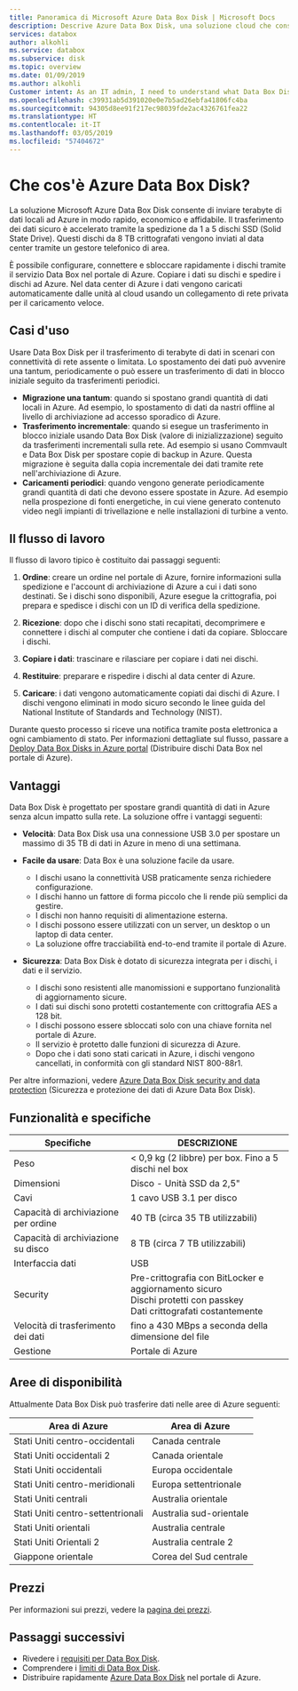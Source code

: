 ```yaml
---
title: Panoramica di Microsoft Azure Data Box Disk | Microsoft Docs
description: Descrive Azure Data Box Disk, una soluzione cloud che consente di trasferire grandi quantità di dati in Azure
services: databox
author: alkohli
ms.service: databox
ms.subservice: disk
ms.topic: overview
ms.date: 01/09/2019
ms.author: alkohli
Customer intent: As an IT admin, I need to understand what Data Box Disk is and how it works so I can use it to import on-premises data into Azure.
ms.openlocfilehash: c39931ab5d391020e0e7b5ad26ebfa41806fc4ba
ms.sourcegitcommit: 94305d8ee91f217ec98039fde2ac4326761fea22
ms.translationtype: HT
ms.contentlocale: it-IT
ms.lasthandoff: 03/05/2019
ms.locfileid: "57404672"
---
```

# <a name="what-is-azure-data-box-disk"></a>Che cos'è Azure Data Box Disk?

La soluzione Microsoft Azure Data Box Disk consente di inviare terabyte di dati locali ad Azure in modo rapido, economico e affidabile. Il trasferimento dei dati sicuro è accelerato tramite la spedizione da 1 a 5 dischi SSD (Solid State Drive). Questi dischi da 8 TB crittografati vengono inviati al data center tramite un gestore telefonico di area. 

È possibile configurare, connettere e sbloccare rapidamente i dischi tramite il servizio Data Box nel portale di Azure. Copiare i dati su dischi e spedire i dischi ad Azure. Nel data center di Azure i dati vengono caricati automaticamente dalle unità al cloud usando un collegamento di rete privata per il caricamento veloce.

## <a name="use-cases"></a>Casi d'uso

Usare Data Box Disk per il trasferimento di terabyte di dati in scenari con connettività di rete assente o limitata. Lo spostamento dei dati può avvenire una tantum, periodicamente o può essere un trasferimento di dati in blocco iniziale seguito da trasferimenti periodici. 

- **Migrazione una tantum**: quando si spostano grandi quantità di dati locali in Azure. Ad esempio, lo spostamento di dati da nastri offline al livello di archiviazione ad accesso sporadico di Azure.
- **Trasferimento incrementale**: quando si esegue un trasferimento in blocco iniziale usando Data Box Disk (valore di inizializzazione) seguito da trasferimenti incrementali sulla rete. Ad esempio si usano Commvault e Data Box Disk per spostare copie di backup in Azure. Questa migrazione è seguita dalla copia incrementale dei dati tramite rete nell'archiviazione di Azure. 
- **Caricamenti periodici**: quando vengono generate periodicamente grandi quantità di dati che devono essere spostate in Azure. Ad esempio nella prospezione di fonti energetiche, in cui viene generato contenuto video negli impianti di trivellazione e nelle installazioni di turbine a vento.

## <a name="the-workflow"></a>Il flusso di lavoro

Il flusso di lavoro tipico è costituito dai passaggi seguenti:

1. **Ordine**: creare un ordine nel portale di Azure, fornire informazioni sulla spedizione e l'account di archiviazione di Azure a cui i dati sono destinati. Se i dischi sono disponibili, Azure esegue la crittografia, poi prepara e spedisce i dischi con un ID di verifica della spedizione.

2. **Ricezione**: dopo che i dischi sono stati recapitati, decomprimere e connettere i dischi al computer che contiene i dati da copiare. Sbloccare i dischi.
    
3. **Copiare i dati**: trascinare e rilasciare per copiare i dati nei dischi.

4. **Restituire**: preparare e rispedire i dischi al data center di Azure.

5. **Caricare**: i dati vengono automaticamente copiati dai dischi di Azure. I dischi vengono eliminati in modo sicuro secondo le linee guida del National Institute of Standards and Technology (NIST).

Durante questo processo si riceve una notifica tramite posta elettronica a ogni cambiamento di stato. Per informazioni dettagliate sul flusso, passare a [Deploy Data Box Disks in Azure portal](data-box-disk-quickstart-portal.md) (Distribuire dischi Data Box nel portale di Azure).


## <a name="benefits"></a>Vantaggi

Data Box Disk è progettato per spostare grandi quantità di dati in Azure senza alcun impatto sulla rete. La soluzione offre i vantaggi seguenti:

- **Velocità**: Data Box Disk usa una connessione USB 3.0 per spostare un massimo di 35 TB di dati in Azure in meno di una settimana.   

- **Facile da usare**: Data Box è una soluzione facile da usare.

    - I dischi usano la connettività USB praticamente senza richiedere configurazione.
    - I dischi hanno un fattore di forma piccolo che li rende più semplici da gestire.
    - I dischi non hanno requisiti di alimentazione esterna.
    - I dischi possono essere utilizzati con un server, un desktop o un laptop di data center.
    - La soluzione offre tracciabilità end-to-end tramite il portale di Azure.    

- **Sicurezza**: Data Box Disk è dotato di sicurezza integrata per i dischi, i dati e il servizio. 
    - I dischi sono resistenti alle manomissioni e supportano funzionalità di aggiornamento sicure. 
    - I dati sui dischi sono protetti costantemente con crittografia AES a 128 bit. 
    - I dischi possono essere sbloccati solo con una chiave fornita nel portale di Azure. 
    - Il servizio è protetto dalle funzioni di sicurezza di Azure. 
    - Dopo che i dati sono stati caricati in Azure, i dischi vengono cancellati, in conformità con gli standard NIST 800-88r1.  
    
Per altre informazioni, vedere [Azure Data Box Disk security and data protection](data-box-disk-security.md) (Sicurezza e protezione dei dati di Azure Data Box Disk).


## <a name="features-and-specifications"></a>Funzionalità e specifiche


| Specifiche                                          | DESCRIZIONE              |
|---------------------------------------------------------|--------------------------|
| Peso                                                  | < 0,9 kg (2 libbre) per box. Fino a 5 dischi nel box                |
| Dimensioni                                              | Disco - Unità SSD da 2,5" |            
| Cavi                                                  | 1 cavo USB 3.1 per disco|
| Capacità di archiviazione per ordine                              | 40 TB (circa 35 TB utilizzabili)|
| Capacità di archiviazione su disco                                   | 8 TB (circa 7 TB utilizzabili)|
| Interfaccia dati                                          | USB   |
| Security                                                | Pre-crittografia con BitLocker e aggiornamento sicuro <br> Dischi protetti con passkey <br> Dati crittografati costantemente  |
| Velocità di trasferimento dei dati                                      | fino a 430 MBps a seconda della dimensione del file      |
|Gestione                                               | Portale di Azure |


## <a name="region-availability"></a>Aree di disponibilità

Attualmente Data Box Disk può trasferire dati nelle aree di Azure seguenti:


|Area di Azure  |Area di Azure  |
|---------|---------|
|Stati Uniti centro-occidentali     |Canada centrale       |        
|Stati Uniti occidentali 2     |Canada orientale         |     
|Stati Uniti occidentali     | Europa occidentale        |      
|Stati Uniti centro-meridionali   |Europa settentrionale     |         
|Stati Uniti centrali     |Australia orientale|
|Stati Uniti centro-settentrionali  |Australia sud-orientale   |
|Stati Uniti orientali      |Australia centrale |
|Stati Uniti Orientali 2     |Australia centrale 2|
|Giappone orientale     |Corea del Sud centrale |


## <a name="pricing"></a>Prezzi

Per informazioni sui prezzi, vedere la [pagina dei prezzi](https://azure.microsoft.com/pricing/details/storage/databox/disk/).

## <a name="next-steps"></a>Passaggi successivi

- Rivedere i [requisiti per Data Box Disk](data-box-disk-system-requirements.md).
- Comprendere i [limiti di Data Box Disk](data-box-disk-limits.md).
- Distribuire rapidamente [Azure Data Box Disk](data-box-disk-quickstart-portal.md) nel portale di Azure.
